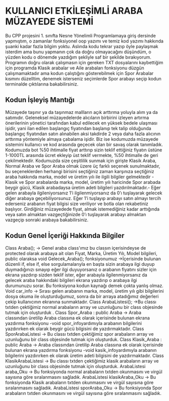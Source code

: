 # KULLANICI ETKİLEŞİMLİ ARABA MÜZAYEDE SİSTEMİ

Bu CPP projesini 1. sınıfta Nesne Yönelimli Programlamaya giriş dersinde yapmıştım, o zamanlar fonksiyonel oop yazımı ve temiz kod yazımı hakkında şuanki kadar fazla bilgim yoktu. Aslında kodu tekrar yazıp öyle paylaşmak isterdim ama bunu yapmanın çok da doğru olmayacağını düşündüm, o yüzden kodu o dönemde yazdığım şekliyle saf bir şekilde bırakıyorum. Programın doğru olarak çalışmasın için gereken TXT dosyalarını kaybettiğim için programda Klasik arabalar ve Aile arabaları fonksiyonu düzgün çalışmamaktadır ama kodun çalıştığını gösterebilmek için Spor Arabalar kısmını düzelltim, denemek isterseniz seçimlerde Spor arabayı seçip kodun terminalde çıktılarına bakabilirsiniz.

## Kodun İşleyiş Mantığı

Müzayede taşınır ya da taşınmaz mallların açık arttırma yoluyla alım ya da
satımıdır. Geleneksel müzayedelerde alıcıların birbirini izleyen artırma
önerilerinin yönetici tarafından kabul edilecek en yüksek bedele ulaşması işidir,
yani ilan edilen başlangıç fiyatından başlanıp tek talip olduğunda başlangıç
fiyatından satın alınabilen aksi takdirde 2 veya daha fazla alıcının arttırma
yöntemiyle almaya çabalama işidir. Biz ise kodumuzda müzayede sistemini
kullanıcı ve kod arasında geçecek olan bir savaş olarak tanımladık. Kodumuzda
bot %50 ihtimalle fiyat arttırıp sizin teklif ettiğiniz fiyatın üstüne 1-1000TL
arasında ücret ekleyip üst teklif vermekte, %50 ihtimalle de geri çekilmektedir.
Kodumuzda size çeşitlilik sunmak için girişte Klasik Araba, Normal Araba ve
Spor Araba olmak üzere üç farklı seçenek sunulmaktadır, bu seçeneklerden
herhangi birisini seçtiğiniz zaman karşınıza seçtiğiniz araba hakkında marka,
model ve üretim yılı ile ilgili bilgiler gelmektedir -Klasik ve Spor arabalarda
marka, model, üretim yılı haricinde Spor arabada beygir gücü, Klasik
arabadaysa üretim adeti bilgileri yazdırılmaktadır.- Eğer gelen arabayla
ilgileniyorsanız 1’i ilgilenmiyorsanız da 0’ı tuşlayarak gelecek diğer arabaya
geçebiliyorsunuz. Eğer 1’i tuşlayıp arabayı satın almayı tercih ederseniz
arabanın fiyat bilgisi size veriliyor ve botla olan rekabetiniz başlıyor. Girdiğiniz
müzayedede fiyat, almak istemediğiniz kadar arttığında veya satın almaktan
vazgeçtiğinizde 0’ı tuşlayarak arabayı almaktan vazgeçip sonraki arabaya bakabilirsiniz.

## Kodun Genel İçeriği Hakkında Bilgiler

Class Araba(); → Genel araba class’ımız bu classın içerisindeyse de protected
olarak arabaya ait olan Fiyat, Marka, Üretim Yılı, Model bilgileri, public
olaraksa
void Gelecek_Araba(); fonksiyonumuz →İçerisinde bulunan düzenli if, else if,
else sorgulamalarıyla en başta sizin arabaya ilgi duyup duymadığınızı sınayıp
eğer ilgi duyuyorsanız o arabanın fiyatını sizler için ekrana yazdırıp sizden teklif
ister, eğer arabayla ilgilenmiyorsanız da gelecek araba hakkındaki bilgileri
ekrana yazdırıp o arabaya ilgi durumunuzu sorar. Bu fonksiyona kodun kaynağı
demek çokta yanlış olmaz. 
Void car_info → Sırası gelen arabanın marka, model, üretim yılı gibi bilgilerini
dosya okuma ile oluşturduğumuz, sonra da bir arraya atadığımız değerleri çekip
kullanıcının ekranına sunmaktadır.
Class ArabaListesi(); →Bu classı txtden çektiğimiz normal arabaların array ve
uzunluğunu bir class objesinde tutmak için oluşturduk .
Class Spor_Araba : public Araba → Araba classından üretilip Araba classına ek
olarak içerisinde bulunan ekrana yazdırma fonksiyonu -void spor_infoyardımıyla arabanın bilgilerini yazdırırken ek olarak beygir gücü bilgisini de
yazdırmaktadır.
Class SporArabaListesi → Bu classı txtden çektiğimiz spor arabaların array ve
uzunluğunu bir class objesinde tutmak için oluşturduk.
Class Klasik_Araba : public Araba → Araba classından üretilip Araba classına
ek olarak içerisinde bulunan ekrana yazdırma fonksiyonu -void kasik_infoyardımıyla arabanın bilgilerini yazdırırken ek olarak üretim adeti bilgisini de
yazdırmaktadır.
Class KlasikArabaListesi → Bu classı txtden çektiğimiz klasik arabaların array
ve uzunluğunu bir class objesinde tutmak için oluşturduk.
ArabaListesi araba_Oku → Bu fonksiyonda normal arabaların txtden
okunmasını ve virgül sayısına göre sıralanmasını sağladık.
ArabaListesi klasikAraba_Oku → Bu fonksiyonda Klasik arabaların txtden
okunmasını ve virgül sayısına göre sıralanmasını sağladık.
ArabaListesi sporAraba_Oku → Bu fonksiyonda Spor arabaların txtden
okunmasını ve virgül sayısına göre sıralanmasını sağladık. 